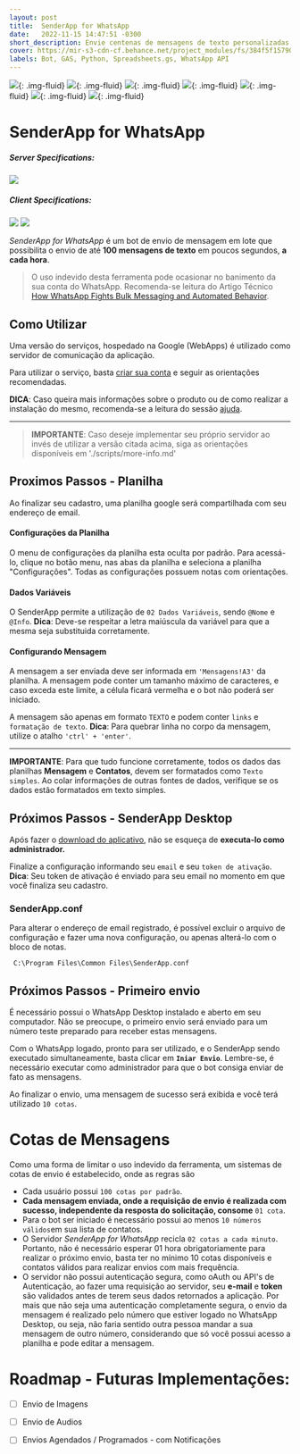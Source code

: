 ```yaml
---
layout: post
title:  SenderApp for WhatsApp
date:   2022-11-15 14:47:51 -0300
short_description: Envie centenas de mensagens de texto personalizadas em minutos sem adicionar contatos em seu dispositivo móvel com o SenderApp for WhatsApp.
cover: https://mir-s3-cdn-cf.behance.net/project_modules/fs/384f5f157902067.63815a43aa8e8.png
labels: Bot, GAS, Python, Spreadsheets.gs, WhatsApp API
---
```



![](https://mir-s3-cdn-cf.behance.net/project_modules/fs/3c18ec157902067.63815a43a623d.png){: .img-fluid}
![](https://mir-s3-cdn-cf.behance.net/project_modules/fs/4c62a7157902067.63815a43a9672.png){: .img-fluid}
![](https://mir-s3-cdn-cf.behance.net/project_modules/fs/cd92bc157902067.63815a43a8524.png){: .img-fluid}
![](https://mir-s3-cdn-cf.behance.net/project_modules/fs/88b3a8157902067.63815a43a7426.png){: .img-fluid}
![](https://mir-s3-cdn-cf.behance.net/project_modules/fs/0f5063157902067.63815a43a3f17.png){: .img-fluid}
![](https://mir-s3-cdn-cf.behance.net/project_modules/fs/79736e157902067.63815a43a50ac.png){: .img-fluid}
![](https://mir-s3-cdn-cf.behance.net/project_modules/fs/d4837c157902067.63815a43aba5f.png){: .img-fluid}

# SenderApp for WhatsApp

##### Server Specifications:  
![](https://img.shields.io/static/v1?label=Hosted%20on&message=Google%20Apps%20Scripts%20%2F%20Google%20Cloud%20Project&color=important)

##### Client Specifications:
![](https://img.shields.io/static/v1?label=SenderApp&message=v1.1&color=blue) ![](https://img.shields.io/static/v1?label=Python&message=v.3.7&color=brightgreen)


*SenderApp for WhatsApp* é um bot de envio de mensagem em lote que possibilita o envio de até **100 mensagens de texto** em poucos segundos, **a cada hora**. 

> O uso indevido desta ferramenta pode ocasionar no banimento da sua conta do WhatsApp. Recomenda-se leitura do Artigo Técnico [How WhatsApp Fights Bulk Messaging and Automated Behavior](https://scontent.fgpb4-1.fna.fbcdn.net/v/t39.8562-6/299842918_397263792546125_6219151513993243581_n.pdf?_nc_cat=107&ccb=1-7&_nc_sid=ae5e01&_nc_ohc=Rmmm-0GP-bIAX_2WITo&_nc_ht=scontent.fgpb4-1.fna&oh=00_AfCAG5ZpQQEYz8hy2L-Ca2bHU8bU3jwmRYomsLcgehQ8og&oe=636A5C8A).


## Como Utilizar

Uma versão do serviços, hospedado na Google (WebApps) é utilizado como servidor de comunicação da aplicação. 

Para utilizar o serviço, basta [criar sua conta](https://script.google.com/macros/s/AKfycbyyVrXZ2nmgwuPBcrrL2OWQWVbLKf_PkVWNIXT_kZ4UAgkhk0HrGxm7MgvxVtMx9PePjg/exec?a=r) e seguir as orientações recomendadas.

**DICA**: Caso queira mais informações sobre o produto ou de como realizar a instalação do mesmo, recomenda-se a leitura do sessão [ajuda](https://script.google.com/macros/s/AKfycbyyVrXZ2nmgwuPBcrrL2OWQWVbLKf_PkVWNIXT_kZ4UAgkhk0HrGxm7MgvxVtMx9PePjg/exec?a=h).

---

> **IMPORTANTE**: Caso deseje implementar seu próprio servidor ao invés de utilizar a versão citada acima, siga as orientações disponíveis em  './scripts/more-info.md'

## Proximos Passos - Planilha

Ao finalizar seu cadastro, uma planilha google será compartilhada com seu endereço de email.

#### Configurações da Planilha
O menu de configurações da planilha esta oculta por padrão. Para acessá-lo, clique no botão menu, nas abas da planilha e seleciona a planilha "Configurações". Todas as configurações possuem notas com orientações.

#### Dados Variáveis
O SenderApp permite a utilização de `02 Dados Variáveis`, sendo `@Nome` e `@Info`.
**Dica**: Deve-se respeitar a letra maiúscula da variável para que a mesma seja substituida corretamente. 

#### Configurando Mensagem
A mensagem a ser enviada deve ser informada em `'Mensagens!A3'` da planilha.
A mensagem pode conter um tamanho máximo de caracteres, e caso exceda este limite, a célula ficará vermelha e o bot não poderá ser iniciado.

A mensagem são apenas em formato `TEXTO` e  podem conter `links` e `formatação de texto`.
**Dica**: Para quebrar linha no corpo da mensagem, utilize o atalho `'ctrl' + 'enter'`.

---

**IMPORTANTE**: Para que tudo funcione corretamente, todos os dados das planilhas **Mensagem** e **Contatos**, devem ser formatados como `Texto simples`. Ao colar informações de outras fontes de dados, verifique se os dados estão formatados em texto simples. 


 ## Próximos Passos - SenderApp Desktop

Após fazer o [download do aplicativo](https://mega.nz/file/xcpnkZqb#stGI2EibhJ7b3rmou6reKFLXrxI5cpuy6v6alyDV8kU), não se esqueça de **executa-lo como administrador.**

Finalize a configuração informando seu `email` e seu `token de ativação`. 
**Dica**: Seu token de ativação é enviado para seu email no momento em que você finaliza seu cadastro.

### SenderApp.conf
Para alterar o endereço de email registrado, é possível excluir o arquivo de configuração e fazer uma nova configuração, ou apenas alterá-lo com o bloco de notas.  

     C:\Program Files\Common Files\SenderApp.conf

## Próximos Passos - Primeiro envio

É necessário possui o WhatsApp Desktop instalado e aberto em seu computador. 
Não se preocupe, o primeiro envio será enviado para um número teste preparado para receber estas mensagens. 

Com o WhatsApp logado, pronto para ser utilizado, e o SenderApp sendo executado simultaneamente, basta clicar em  **`Iniar Envio`**. Lembre-se, é necessário executar como administrador para que o bot consiga enviar de fato as mensagens.

Ao finalizar o envio, uma mensagem de sucesso será exibida e você terá utilizado `10 cotas`.

#  Cotas de Mensagens
Como uma forma de limitar o uso indevido da ferramenta, um sistemas de cotas de envio é estabelecido, onde as regras são
- Cada usuário possui `100 cotas por padrão`.
- **Cada mensagem enviada, onde a requisição de envio é realizada com sucesso, independente da resposta do solicitação, consome** `01 cota`.
- Para o bot ser iniciado é necessário possui ao menos `10 números válidos`em sua lista de contatos.
- O Servidor *SenderApp for WhatsApp* recicla `02 cotas a cada minuto`. Portanto, não é necessário esperar 01 hora obrigatoriamente para realizar o próximo envio, basta ter no mínimo 10 cotas disponíveis e contatos válidos para realizar envios com mais frequência. 
- O servidor não possui autenticação segura, como oAuth ou API's de Autenticação, ao fazer uma requisição ao servidor, seu **e-mail** e **token** são validados antes de terem seus dados retornados a aplicação. Por mais que não seja uma autenticação completamente segura, o envio da mensagem é realizado pelo número que estiver logado no WhatsApp Desktop, ou seja, não faria sentido outra pessoa mandar a sua mensagem de outro número, considerando que só você possui acesso a planilha e pode editar a mensagem.


# Roadmap - Futuras Implementações:

 - [ ] Envio de Imagens
 - [ ] Envio de Audios
 - [ ] Envios Agendados / Programados - com Notificações
 
